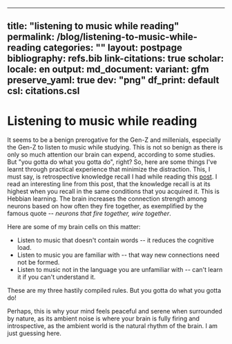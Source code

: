   ---
  title: "listening to music while reading"
  permalink: /blog/listening-to-music-while-reading
  categories: ""
  layout: postpage
  bibliography: refs.bib
  link-citations: true
  scholar:
    locale: en
  output:
    md_document:
      variant: gfm
      preserve_yaml: true
      dev: "png"
      df_print: default
  csl: citations.csl
  ---
# Listening to music while reading

It seems to be a benign prerogative for the Gen-Z and millenials, especially the Gen-Z to listen to music while
studying. This is not so benign as there is only so much attention our brain can expend, according to some studies. But "you gotta do what you gotta do", right? So, here are
some things I've learnt through practical experience that minimize the distraction. This, I must say, is retrospective
knowledge recall I had while reading this [post](https://liberalarts.tamu.edu/blog/2021/03/10/does-listening-to-music-really-help-you-study/). I read an interesting line from this post, that the knowledge recall is at its highest when you recall in the same conditions that you acquired it. This is Hebbian learning. The brain increases the connection strength among neurons based on how often they fire together, as exemplified by the famous quote -- _neurons that fire together, wire together_. 

Here are some of my brain cells on this matter:

- Listen to music that doesn't contain words -- it reduces the cognitive load. 
- Listen to music you are familiar with -- that way new connections need not be formed. 
- Listen to music not in the language you are unfamiliar with -- can't learn it if you can't understand it.


These are my three hastily compiled rules. But you gotta do what you gotta do!

Perhaps, this is why your mind feels peaceful and serene when surrounded by nature, as its ambient noise is where your
brain is fully firing and introspective, as the ambient world is the natural rhythm of the brain. I am just guessing
here. 

